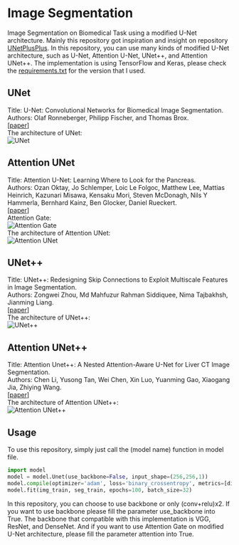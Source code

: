 # Image Segmentation
Image Segmentation on Biomedical Task using a modified U-Net architecture. Mainly this repository got inspiration and insight on repository [UNetPlusPlus](https://github.com/MrGiovanni/UNetPlusPlus). In this repository, you can use many kinds of modified U-Net architecture, such as U-Net, Attention U-Net, UNet++, and Attention UNet++. The implementation is using TensorFlow and Keras, please check the [requirements.txt](https://github.com/rizalmaulanaa/Attention-XNet/blob/master/requirements.txt) for the version that I used.

## UNet
Title: U-Net: Convolutional Networks for Biomedical Image Segmentation.<br>
Authors: Olaf Ronneberger, Philipp Fischer, and Thomas Brox.<br>
[[paper](https://arxiv.org/abs/1505.04597)]<br>
The architecture of UNet:<br>
![UNet](https://github.com/rizalmaulanaa/Attention-XNet/blob/master/model%20img/Models-U-Net.png)<br>

## Attention UNet
Title: Attention U-Net: Learning Where to Look for the Pancreas.<br>
Authors: Ozan Oktay, Jo Schlemper, Loic Le Folgoc, Matthew Lee, Mattias Heinrich, Kazunari Misawa, Kensaku Mori, Steven McDonagh, Nils Y Hammerla, Bernhard Kainz, Ben Glocker, Daniel Rueckert.<br>
[[paper](https://arxiv.org/abs/1804.03999)]<br>
Attention Gate:<br>
![Attention Gate](https://github.com/rizalmaulanaa/Attention-XNet/blob/master/model%20img/Models-Attention%20Gate.png)<br>
The architecture of Attention UNet:<br>
![Attention UNet](https://github.com/rizalmaulanaa/Attention-XNet/blob/master/model%20img/Models-Attention%20U-Net.png)<br>

## UNet++
Title: UNet++: Redesigning Skip Connections to Exploit Multiscale Features in Image Segmentation.<br>
Authors: Zongwei Zhou, Md Mahfuzur Rahman Siddiquee, Nima Tajbakhsh, Jianming Liang.<br>
[[paper](https://arxiv.org/abs/1912.05074)]<br>
The architecture of UNet++:<br>
![UNet++](https://github.com/rizalmaulanaa/Attention-XNet/blob/master/model%20img/Models-UNet%2B%2B.png)<br>

## Attention UNet++
Title: Attention Unet++: A Nested Attention-Aware U-Net for Liver CT Image Segmentation.<br>
Authors: Chen Li, Yusong Tan, Wei Chen, Xin Luo, Yuanming Gao, Xiaogang Jia, Zhiying Wang.<br>
[[paper](https://ieeexplore.ieee.org/document/9190761)]<br>
The architecture of Attention UNet++:<br>
![Attention UNet++](https://github.com/rizalmaulanaa/Attention-XNet/blob/master/model%20img/Models-Attention%20UNet%2B%2B%20with%20downsampling.png)<br>

## Usage
To use this repository, simply just call the (model name) function in model file.
```python
import model
model = model.Unet(use_backbone=False, input_shape=(256,256,1))
model.compile(optimizer='adam', loss='binary_crossentropy', metrics=[dice_coeff])
model.fit(img_train, seg_train, epochs=100, batch_size=32)
```
In this repository, you can choose to use backbone or only (conv+relu)x2. If you want to use backbone please fill the parameter use_backbone into True. The backbone that compatible with this implementation is VGG, ResNet, and DenseNet. And if you want to use Attention Gate on modified U-Net architecture, please fill the parameter attention into True.
